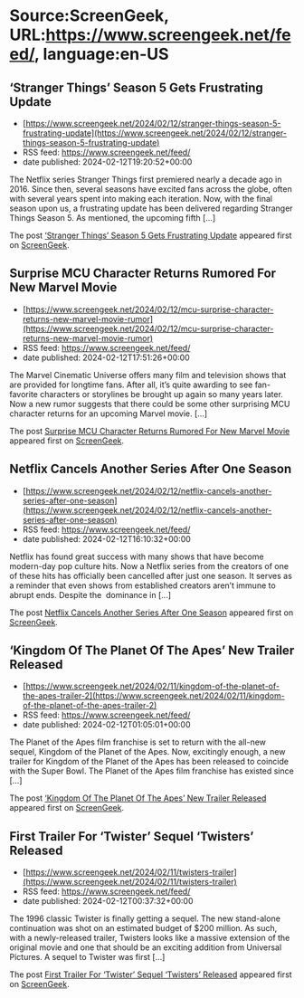 # Source:ScreenGeek, URL:https://www.screengeek.net/feed/, language:en-US

## ‘Stranger Things’ Season 5 Gets Frustrating Update
 - [https://www.screengeek.net/2024/02/12/stranger-things-season-5-frustrating-update](https://www.screengeek.net/2024/02/12/stranger-things-season-5-frustrating-update)
 - RSS feed: https://www.screengeek.net/feed/
 - date published: 2024-02-12T19:20:52+00:00

<p>The Netflix series Stranger Things first premiered nearly a decade ago in 2016. Since then, several seasons have excited fans across the globe, often with several years spent into making each iteration. Now, with the final season upon us, a frustrating update has been delivered regarding Stranger Things Season 5. As mentioned, the upcoming fifth [...]</p>
<p>The post <a href="https://www.screengeek.net/2024/02/12/stranger-things-season-5-frustrating-update/">&#8216;Stranger Things&#8217; Season 5 Gets Frustrating Update</a> appeared first on <a href="https://www.screengeek.net">ScreenGeek</a>.</p>

## Surprise MCU Character Returns Rumored For New Marvel Movie
 - [https://www.screengeek.net/2024/02/12/mcu-surprise-character-returns-new-marvel-movie-rumor](https://www.screengeek.net/2024/02/12/mcu-surprise-character-returns-new-marvel-movie-rumor)
 - RSS feed: https://www.screengeek.net/feed/
 - date published: 2024-02-12T17:51:26+00:00

<p>The Marvel Cinematic Universe offers many film and television shows that are provided for longtime fans. After all, it&#8217;s quite awarding to see fan-favorite characters or storylines be brought up again so many years later. Now a new rumor suggests that there could be some other surprising MCU character returns for an upcoming Marvel movie. [...]</p>
<p>The post <a href="https://www.screengeek.net/2024/02/12/mcu-surprise-character-returns-new-marvel-movie-rumor/">Surprise MCU Character Returns Rumored For New Marvel Movie</a> appeared first on <a href="https://www.screengeek.net">ScreenGeek</a>.</p>

## Netflix Cancels Another Series After One Season
 - [https://www.screengeek.net/2024/02/12/netflix-cancels-another-series-after-one-season](https://www.screengeek.net/2024/02/12/netflix-cancels-another-series-after-one-season)
 - RSS feed: https://www.screengeek.net/feed/
 - date published: 2024-02-12T16:10:32+00:00

<p>Netflix has found great success with many shows that have become modern-day pop culture hits. Now a Netflix series from the creators of one of these hits has officially been cancelled after just one season. It serves as a reminder that even shows from established creators aren&#8217;t immune to abrupt ends. Despite the  dominance in [...]</p>
<p>The post <a href="https://www.screengeek.net/2024/02/12/netflix-cancels-another-series-after-one-season/">Netflix Cancels Another Series After One Season</a> appeared first on <a href="https://www.screengeek.net">ScreenGeek</a>.</p>

## ‘Kingdom Of The Planet Of The Apes’ New Trailer Released
 - [https://www.screengeek.net/2024/02/11/kingdom-of-the-planet-of-the-apes-trailer-2](https://www.screengeek.net/2024/02/11/kingdom-of-the-planet-of-the-apes-trailer-2)
 - RSS feed: https://www.screengeek.net/feed/
 - date published: 2024-02-12T01:05:01+00:00

<p>The Planet of the Apes film franchise is set to return with the all-new sequel, Kingdom of the Planet of the Apes. Now, excitingly enough, a new trailer for Kingdom of the Planet of the Apes has been released to coincide with the Super Bowl. The Planet of the Apes film franchise has existed since [...]</p>
<p>The post <a href="https://www.screengeek.net/2024/02/11/kingdom-of-the-planet-of-the-apes-trailer-2/">&#8216;Kingdom Of The Planet Of The Apes&#8217; New Trailer Released</a> appeared first on <a href="https://www.screengeek.net">ScreenGeek</a>.</p>

## First Trailer For ‘Twister’ Sequel ‘Twisters’ Released
 - [https://www.screengeek.net/2024/02/11/twisters-trailer](https://www.screengeek.net/2024/02/11/twisters-trailer)
 - RSS feed: https://www.screengeek.net/feed/
 - date published: 2024-02-12T00:37:32+00:00

<p>The 1996 classic Twister is finally getting a sequel. The new stand-alone continuation was shot on an estimated budget of $200 million. As such, with a newly-released trailer, Twisters looks like a massive extension of the original movie and one that should be an exciting addition from Universal Pictures. A sequel to Twister was first [...]</p>
<p>The post <a href="https://www.screengeek.net/2024/02/11/twisters-trailer/">First Trailer For &#8216;Twister&#8217; Sequel &#8216;Twisters&#8217; Released</a> appeared first on <a href="https://www.screengeek.net">ScreenGeek</a>.</p>


